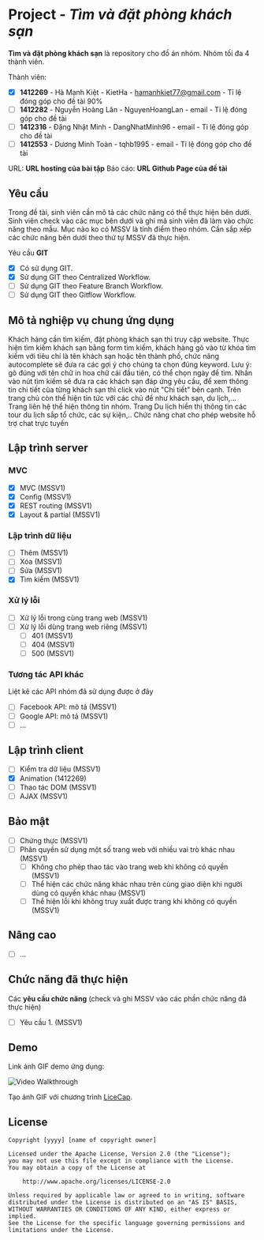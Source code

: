 # Project - *Tìm và đặt phòng khách sạn*

**Tìm và đặt phòng khách sạn** là repository cho đồ án nhóm. Nhóm tối đa 4 thành viên.

Thành viên:
* [x] **1412269** - Hà Mạnh Kiệt - KietHa - hamanhkiet77@gmail.com - Tỉ lệ đóng góp cho đề tài 90%
* [ ] **1412282** - Nguyễn Hoàng Lân - NguyenHoangLan - email - Tỉ lệ đóng góp cho đề tài
* [ ] **1412316** - Đặng Nhật Minh - DangNhatMinh96 - email - Tỉ lệ đóng góp cho đề tài
* [ ] **1412553** - Dương Minh Toàn - tqhb1995 - email - Tỉ lệ đóng góp cho đề tài

URL: **URL hosting của bài tập**
Báo cáo: **URL Github Page của đề tài**

## Yêu cầu

Trong đề tài, sinh viên cần mô tả các chức năng có thể thực hiện bên dưới. Sinh viên check vào các mục bên dưới và ghi mã sinh viên đã làm vào chức năng theo mẫu. Mục nào ko có MSSV là tính điểm theo nhóm. Cần sắp xếp các chức năng bên dưới theo thứ tự MSSV đã thực hiện.

Yêu cầu **GIT**
* [x] Có sử dụng GIT.
* [x] Sử dụng GIT theo Centralized Workflow.
* [ ] Sử dụng GIT theo Feature Branch Workflow.
* [ ] Sử dụng GIT theo Gitflow Workflow.

## Mô tả nghiệp vụ chung ứng dụng
Khách hàng cần tìm kiếm, đặt phòng khách sạn thì truy cập website. Thực hiện tìm kiếm khách sạn bằng form tìm kiếm, khách hàng gõ vào từ khóa tìm kiếm với tiêu chí là tên khách sạn hoặc tên thành phố, chức năng autocomplete sẽ đưa ra các gợi ý cho chúng ta chọn đúng keyword. Lưu ý: gõ đúng với tên chữ in hoa chữ cái đầu tiên, có thể chọn ngày để tìm.
Nhấn vào nút tìm kiếm sẽ đưa ra các khách sạn đáp ứng yêu cầu, để xem thông tin chi tiết của từng khách sạn thì click vào nút "Chi tiết" bên cạnh. Trên trang chủ còn thể hiện tin tức với các chủ đề như khách sạn, du lịch,... Trang liên hệ thể hiện thông tin nhóm. Trang Du lịch hiển thị thông tin các tour du lịch sắp tổ chức, các sự kiện,.. Chức năng chat cho phép website hỗ trợ chat trực tuyến

## Lập trình server
### MVC
* [x] MVC (MSSV1)
* [x] Config (MSSV1)
* [x] REST routing (MSSV1)
* [x] Layout & partial (MSSV1)

### Lập trình dữ liệu
* [ ] Thêm (MSSV1)
* [ ] Xóa (MSSV1)
* [ ] Sửa (MSSV1)
* [x] Tìm kiếm (MSSV1)

### Xử lý lỗi
* [ ] Xử lý lỗi trong cùng trang web (MSSV1)
* [ ] Xử lý lỗi dùng trang web riêng (MSSV1)
   * [ ] 401 (MSSV1)
   * [ ] 404 (MSSV1)
   * [ ] 500 (MSSV1)

### Tương tác API khác
Liệt kê các API nhóm đã sử dụng được ở đây
* [ ] Facebook API: mô tả (MSSV1)
* [ ] Google API: mô tả (MSSV1)
* [ ] ...

## Lập trình client
* [ ] Kiểm tra dữ liệu (MSSV1)
* [x] Animation (1412269)
* [ ] Thao tác DOM (MSSV1)
* [ ] AJAX (MSSV1)

## Bảo mật
* [ ] Chứng thực (MSSV1)
* [ ] Phân quyền sử dụng một số trang web với nhiều vai trò khác nhau (MSSV1)
   * [ ] Không cho phép thao tác vào trang web khi không có quyền (MSSV1)
   * [ ] Thể hiện các chức năng khác nhau trên cùng giao diện khi người dùng có quyền khác nhau (MSSV1)
   * [ ] Thể hiện lỗi khi không truy xuất được trang khi không có quyền (MSSV1)

## Nâng cao
* [ ] ...

## Chức năng đã thực hiện
Các **yêu cầu chức năng** (check và ghi MSSV vào các phần chức năng đã thực hiện)
* [ ] Yêu cầu 1. (MSSV1)


## Demo

Link ảnh GIF demo ứng dụng:

![Video Walkthrough](demo.gif)

Tạo ảnh GIF với chương trình [LiceCap](http://www.cockos.com/licecap/).


## License

    Copyright [yyyy] [name of copyright owner]

    Licensed under the Apache License, Version 2.0 (the "License");
    you may not use this file except in compliance with the License.
    You may obtain a copy of the License at

        http://www.apache.org/licenses/LICENSE-2.0

    Unless required by applicable law or agreed to in writing, software
    distributed under the License is distributed on an "AS IS" BASIS,
    WITHOUT WARRANTIES OR CONDITIONS OF ANY KIND, either express or implied.
    See the License for the specific language governing permissions and
    limitations under the License.
